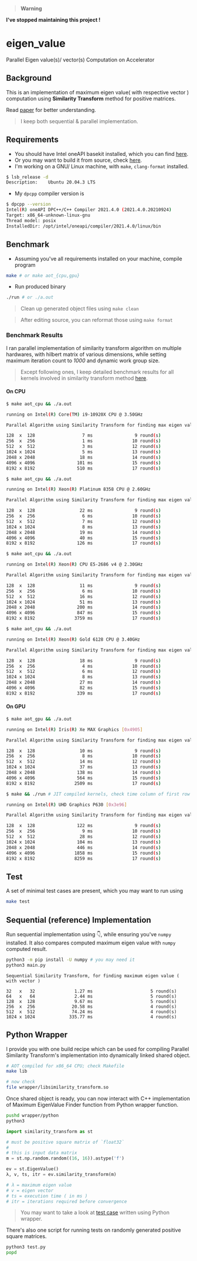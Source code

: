 > **Warning**

**I've stopped maintaining this project !**

# eigen_value
Parallel Eigen value(s)/ vector(s) Computation on Accelerator 

## Background

This is an implementation of maximum eigen value( with respective vector ) computation using **Similarity Transform** method for positive matrices.

Read [paper](https://link.springer.com/chapter/10.1007%2F978-3-319-11194-0_18) for better understanding.

> I keep both sequential & parallel implementation.

## Requirements

- You should have Intel oneAPI basekit installed, which you can find [here](https://www.intel.com/content/www/us/en/developer/tools/oneapi/base-toolkit-download.html).
- Or you may want to build it from source, check [here](https://intel.github.io/llvm-docs/GetStartedGuide.html#prerequisites).
- I'm working on a GNU/ Linux machine, with `make`, `clang-format` installed.

```bash
$ lsb_release -d
Description:    Ubuntu 20.04.3 LTS
```

- My `dpcpp` compiler version is

```bash
$ dpcpp --version
Intel(R) oneAPI DPC++/C++ Compiler 2021.4.0 (2021.4.0.20210924)
Target: x86_64-unknown-linux-gnu
Thread model: posix
InstalledDir: /opt/intel/oneapi/compiler/2021.4.0/linux/bin
```

## Benchmark

- Assuming you've all requirements installed on your machine, compile program

```bash
make # or make aot_{cpu,gpu}
```

- Run produced binary

```bash
./run # or ./a.out
```

> Clean up generated object files using `make clean`

> After editing source, you can reformat those using `make format`

### Benchmark Results

I ran parallel implementation of similarity transform algorithm on multiple hardwares, with hilbert matrix of various dimensions, while setting maximum iteration count to *1000* and dynamic work group size.

> Except following ones, I keep detailed benchmark results for all kernels involved in similarity transform method [here](benchmarks/similarity_transform.md).

#### On CPU

```bash
$ make aot_cpu && ./a.out

running on Intel(R) Core(TM) i9-10920X CPU @ 3.50GHz

Parallel Algorithm using Similarity Transform for finding max eigen value (with vector)

128  x  128			         7 ms			     9 round(s)
256  x  256			         1 ms			    10 round(s)
512  x  512			         3 ms			    12 round(s)
1024 x 1024			         5 ms			    13 round(s)
2048 x 2048			        18 ms			    14 round(s)
4096 x 4096			       101 ms			    15 round(s)
8192 x 8192			       510 ms			    17 round(s)
```

```bash
$ make aot_cpu && ./a.out

running on Intel(R) Xeon(R) Platinum 8358 CPU @ 2.60GHz

Parallel Algorithm using Similarity Transform for finding max eigen value (with vector)

128  x  128			        22 ms			     9 round(s)
256  x  256			         6 ms			    10 round(s)
512  x  512			         7 ms			    12 round(s)
1024 x 1024			         8 ms			    13 round(s)
2048 x 2048			        19 ms			    14 round(s)
4096 x 4096			        40 ms			    15 round(s)
8192 x 8192			       126 ms			    17 round(s)
```

```bash
$ make aot_cpu && ./a.out

running on Intel(R) Xeon(R) CPU E5-2686 v4 @ 2.30GHz

Parallel Algorithm using Similarity Transform for finding max eigen value (with vector)

128  x  128			        11 ms			     9 round(s)
256  x  256			         6 ms			    10 round(s)
512  x  512			        16 ms			    12 round(s)
1024 x 1024			        51 ms			    13 round(s)
2048 x 2048			       200 ms			    14 round(s)
4096 x 4096			       847 ms			    15 round(s)
8192 x 8192			      3759 ms			    17 round(s)
```

```bash
$ make aot_cpu && ./a.out

running on Intel(R) Xeon(R) Gold 6128 CPU @ 3.40GHz

Parallel Algorithm using Similarity Transform for finding max eigen value (with vector)

128  x  128			        18 ms			     9 round(s)
256  x  256			         4 ms			    10 round(s)
512  x  512			         6 ms			    12 round(s)
1024 x 1024			         8 ms			    13 round(s)
2048 x 2048			        27 ms			    14 round(s)
4096 x 4096			        82 ms			    15 round(s)
8192 x 8192			       339 ms			    17 round(s)
```

#### On GPU

```bash
$ make aot_gpu && ./a.out

running on Intel(R) Iris(R) Xe MAX Graphics [0x4905]

Parallel Algorithm using Similarity Transform for finding max eigen value (with vector)

128  x  128			        10 ms			     9 round(s)
256  x  256			         8 ms			    10 round(s)
512  x  512			        14 ms			    12 round(s)
1024 x 1024			        37 ms			    13 round(s)
2048 x 2048			       138 ms			    14 round(s)
4096 x 4096			       564 ms			    15 round(s)
8192 x 8192			      2509 ms			    17 round(s)
```

```bash
$ make && ./run # JIT compiled kernels, check time column of first row of below table [ way more than second row, because kernel being JIT-ed ]

running on Intel(R) UHD Graphics P630 [0x3e96]

Parallel Algorithm using Similarity Transform for finding max eigen value (with vector)

128  x  128			       122 ms			     9 round(s)
256  x  256			         9 ms			    10 round(s)
512  x  512			        28 ms			    12 round(s)
1024 x 1024			       104 ms			    13 round(s)
2048 x 2048			       446 ms			    14 round(s)
4096 x 4096			      1858 ms			    15 round(s)
8192 x 8192			      8259 ms			    17 round(s)
```

## Test

A set of minimal test cases are present, which you may want to run using

```bash
make test
```

## Sequential (reference) Implementation

Run sequential implementation using 👇, while ensuring you've `numpy` installed. It also compares computed maximum eigen value with `numpy` computed result.

```bash
python3 -m pip install -U numpy # you may need it
python3 main.py
```

```text
Sequential Similarity Transform, for finding maximum eigen value ( with vector )

32   x   32               1.27 ms                      5 round(s)
64   x   64               2.44 ms                      5 round(s)
128  x  128               9.67 ms                      5 round(s)
256  x  256              20.58 ms                      4 round(s)
512  x  512              74.24 ms                      4 round(s)
1024 x 1024             335.77 ms                      4 round(s)
```

## Python Wrapper

I provide you with one build recipe which can be used for compiling Parallel Similarity Transform's implementation into dynamically linked shared object.

```bash
# AOT compiled for x86_64 CPU; check Makefile
make lib

# now check 
file wrapper/libsimilarity_transform.so
```

Once shared object is ready, you can now interact with C++ implementation of Maximum EigenValue Finder function from Python wrapper function.

```bash
pushd wrapper/python
python3
```

```python
import similarity_transform as st

# must be positive square matrix of `float32`
#
# this is input data matrix
m = st.np.random.random((16, 16)).astype('f')

ev = st.EigenValue()
λ, v, ts, itr = ev.similarity_transform(m)

# λ = maximum eigen value
# v = eigen vector
# ts = execution time ( in ms )
# itr = iterations required before convergence
```

> You may want to take a look at [test case](https://github.com/itzmeanjan/eigen_value/blob/1e7aec0/wrapper/python/test.py#L8) written using Python wrapper.

There's also one script for running tests on randomly generated positive square matrices.

```bash
python3 test.py
popd
```

